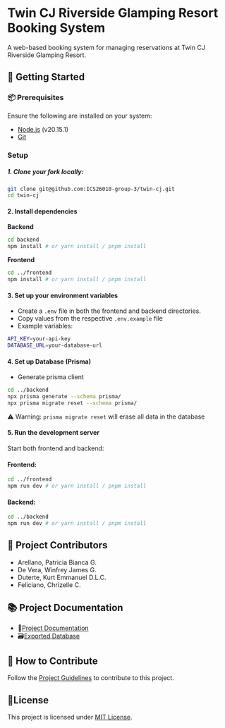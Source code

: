 # Twin CJ Riverside Glamping Resort Booking System

A web-based booking system for managing reservations at Twin CJ Riverside Glamping Resort.

## 🚀 Getting Started

### 📦 Prerequisites

Ensure the following are installed on your system:

- [Node.js](https://nodejs.org/) (v20.15.1)
- [Git](https://git-scm.com/)

### Setup

##### 1. Clone your fork locally:
   ```bash
   git clone git@github.com:ICS26010-group-3/twin-cj.git
   cd twin-cj
   ```
#### 2. Install dependencies

   **Backend**

   ```bash
   cd backend
   npm install # or yarn install / pnpm install
   ```

   **Frontend**
   ```bash
   cd ../frontend
   npm install # or yarn install / pnpm install
   ```

#### 3. Set up your environment variables
   - Create a `.env` file in both the frontend and backend directories.
   - Copy values from the respective `.env.example` file
   - Example variables:
   ```bash
   API_KEY=your-api-key
   DATABASE_URL=your-database-url
   ```


#### 4. Set up Database (Prisma) 
   - Generate prisma client
   ```bash
   cd ../backend
   npx prisma generate --schema prisma/
   npx prisma migrate reset --schema prisma/
   ```
   ⚠️ Warning: `prisma migrate reset` will erase all data in the database

#### 5. Run the development server

   Start both frontend and backend:

   #### Frontend:
   ```bash
   cd ../frontend
   npm run dev # or yarn install / pnpm install
   ```

   #### Backend:
   ```bash
   cd ../backend
   npm run dev # or yarn install / pnpm install
   ```


## 👥 Project Contributors

- Arellano, Patricia Bianca G.
- De Vera, Winfrey James G.
- Duterte, Kurt Emmanuel D.L.C.
- Feliciano, Chrizelle C.

## 📚 Project Documentation
- 📄[Project Documentation]()
- 🗃️[Exported Database](./backend/prisma/schema/exported_databse.sql)

## 🤝 How to Contribute

Follow the [Project Guidelines](https://se-group-3.gitbook.io/se-group-3-project-workflow) to contribute to this project.

## 📄License

This project is licensed under [MIT License](LICENSE.txt).
